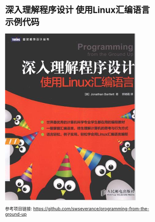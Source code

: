 # 深入理解程序设计 使用Linux汇编语言 示例代码

![封面](cover.jpg)

参考项目链接: <https://github.com/swseverance/programming-from-the-ground-up>

